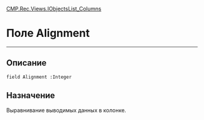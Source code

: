 ﻿---
Link: CMP.Rec.Views.IObjectsList_Columns.@Alignment
---

<!---  Навигация
[Имя проекта](#) :
-->
[CMP.Rec.Views.IObjectsList_Columns](Default)

# Поле Alignment
---

## Описание

    field Alignment :Integer

<!--
## Аргументы{#Args}

### Аргумент1

Описание аргумента 1
-->

## Назначение

Выравнивание выводимых данных в колонке.

<!--
## Пример

    Alignment...
-->

